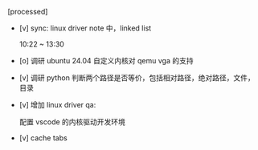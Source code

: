 [processed]

* [v] sync: linux driver note 中，linked list

    10:22 ~ 13:30

* [o] 调研 ubuntu 24.04 自定义内核对 qemu vga 的支持

* [v] 调研 python 判断两个路径是否等价，包括相对路径，绝对路径，文件，目录

* [v] 增加 linux driver qa:

    配置 vscode 的内核驱动开发环境

* [v] cache tabs
